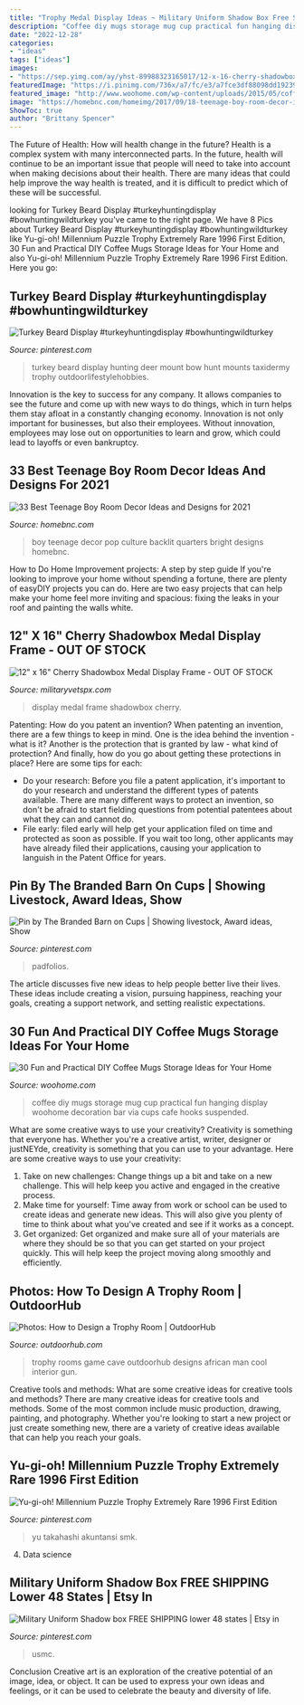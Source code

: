 ```yaml
---
title: "Trophy Medal Display Ideas ~ Military Uniform Shadow Box Free Shipping Lower 48 States"
description: "Coffee diy mugs storage mug cup practical fun hanging display woohome decoration bar via cups cafe hooks suspended"
date: "2022-12-28"
categories:
- "ideas"
tags: ["ideas"]
images:
- "https://sep.yimg.com/ay/yhst-89988323165017/12-x-16-cherry-shadowbox-medal-display-frame-3.gif"
featuredImage: "https://i.pinimg.com/736x/a7/fc/e3/a7fce3df88098dd192391c5cdc591ddc.jpg"
featured_image: "http://www.woohome.com/wp-content/uploads/2015/05/coffee-mug-storage-ideas-woohome-17.jpg"
image: "https://homebnc.com/homeimg/2017/09/18-teenage-boy-room-decor-ideas-homebnc-1.jpg"
ShowToc: true
author: "Brittany Spencer"
---
```



The Future of Health: How will health change in the future?
Health is a complex system with many interconnected parts. In the future, health will continue to be an important issue that people will need to take into account when making decisions about their health. There are many ideas that could help improve the way health is treated, and it is difficult to predict which of these will be successful.

	

		
looking for Turkey Beard Display #turkeyhuntingdisplay #bowhuntingwildturkey you've came to the right page. We have 8 Pics about Turkey Beard Display #turkeyhuntingdisplay #bowhuntingwildturkey like Yu-gi-oh! Millennium Puzzle Trophy Extremely Rare 1996 First Edition, 30 Fun and Practical DIY Coffee Mugs Storage Ideas for Your Home and also Yu-gi-oh! Millennium Puzzle Trophy Extremely Rare 1996 First Edition. Here you go:
		
    
## Turkey Beard Display #turkeyhuntingdisplay #bowhuntingwildturkey

<img loading=lazy src="https://i.pinimg.com/736x/ab/e9/48/abe948f3268f2f2b4964405593a5252d.jpg" onerror="this.onerror=null;this.src='https://tse4.mm.bing.net/th?id=OIP.XWtvVOcnTt9lUfyalPjLKAHaKV&amp;pid=15.1';" alt="Turkey Beard Display #turkeyhuntingdisplay #bowhuntingwildturkey">

_Source: pinterest.com_

>turkey beard display hunting deer mount bow hunt mounts taxidermy trophy outdoorlifestylehobbies. 

	

Innovation is the key to success for any company. It allows companies to see the future and come up with new ways to do things, which in turn helps them stay afloat in a constantly changing economy. Innovation is not only important for businesses, but also their employees. Without innovation, employees may lose out on opportunities to learn and grow, which could lead to layoffs or even bankruptcy.

    
## 33 Best Teenage Boy Room Decor Ideas And Designs For 2021

<img loading=lazy src="https://homebnc.com/homeimg/2017/09/18-teenage-boy-room-decor-ideas-homebnc-1.jpg" onerror="this.onerror=null;this.src='https://tse1.mm.bing.net/th?id=OIP.B1FwSe3PmObHKMotAlADsgHaLH&amp;pid=15.1';" alt="33 Best Teenage Boy Room Decor Ideas and Designs for 2021">

_Source: homebnc.com_

>boy teenage decor pop culture backlit quarters bright designs homebnc. 

	

How to Do Home Improvement projects: A step by step guide
If you're looking to improve your home without spending a fortune, there are plenty of easyDIY projects you can do. Here are two easy projects that can help make your home feel more inviting and spacious: fixing the leaks in your roof and painting the walls white.

    
## 12&quot; X 16&quot; Cherry Shadowbox Medal Display Frame - OUT OF STOCK

<img loading=lazy src="https://sep.yimg.com/ay/yhst-89988323165017/12-x-16-cherry-shadowbox-medal-display-frame-3.gif" onerror="this.onerror=null;this.src='https://tse2.mm.bing.net/th?id=OIP.WY2e9Evf7wYr1gNxolgiRAHaJ4&amp;pid=15.1';" alt="12&quot; x 16&quot; Cherry Shadowbox Medal Display Frame - OUT OF STOCK">

_Source: militaryvetspx.com_

>display medal frame shadowbox cherry. 

	

Patenting: How do you patent an invention?
When patenting an invention, there are a few things to keep in mind. One is the idea behind the invention - what is it? Another is the protection that is granted by law - what kind of protection? And finally, how do you go about getting these protections in place? Here are some tips for each: 
- Do your research: Before you file a patent application, it's important to do your research and understand the different types of patents available. There are many different ways to protect an invention, so don't be afraid to start fielding questions from potential patentees about what they can and cannot do. 
- File early: filed early will help get your application filed on time and protected as soon as possible. If you wait too long, other applicants may have already filed their applications, causing your application to languish in the Patent Office for years.

    
## Pin By The Branded Barn On Cups | Showing Livestock, Award Ideas, Show

<img loading=lazy src="https://i.pinimg.com/736x/d5/2e/4f/d52e4f7157e8362e132a98956f93a17b.jpg" onerror="this.onerror=null;this.src='https://tse3.mm.bing.net/th?id=OIP.N_Sg1iWjsj0RhKt4dJFFRQAAAA&amp;pid=15.1';" alt="Pin by The Branded Barn on Cups | Showing livestock, Award ideas, Show">

_Source: pinterest.com_

>padfolios. 

	

The article discusses five new ideas to help people better live their lives. These ideas include creating a vision, pursuing happiness, reaching your goals, creating a support network, and setting realistic expectations.

    
## 30 Fun And Practical DIY Coffee Mugs Storage Ideas For Your Home

<img loading=lazy src="http://www.woohome.com/wp-content/uploads/2015/05/coffee-mug-storage-ideas-woohome-17.jpg" onerror="this.onerror=null;this.src='https://tse3.mm.bing.net/th?id=OIP.Flc9O0qPDrqnx3gtPCw2hwHaKX&amp;pid=15.1';" alt="30 Fun and Practical DIY Coffee Mugs Storage Ideas for Your Home">

_Source: woohome.com_

>coffee diy mugs storage mug cup practical fun hanging display woohome decoration bar via cups cafe hooks suspended. 

	

What are some creative ways to use your creativity?
Creativity is something that everyone has. Whether you're a creative artist, writer, designer or justNEYde, creativity is something that you can use to your advantage. Here are some creative ways to use your creativity: 
1. Take on new challenges: Change things up a bit and take on a new challenge. This will help keep you active and engaged in the creative process. 
2. Make time for yourself: Time away from work or school can be used to create ideas and generate new ideas. This will also give you plenty of time to think about what you've created and see if it works as a concept. 
3. Get organized: Get organized and make sure all of your materials are where they should be so that you can get started on your project quickly. This will help keep the project moving along smoothly and efficiently. 

    
## Photos: How To Design A Trophy Room | OutdoorHub

<img loading=lazy src="https://cdn.outdoorhub.com/wp-content/uploads/sites/2/2015/01/outdoorhub-design-trophy-room-2015-01-29_13-59-24.jpg" onerror="this.onerror=null;this.src='https://tse3.mm.bing.net/th?id=OIP.XolzYyEz_9vzxYVTZ9u7cwHaE9&amp;pid=15.1';" alt="Photos: How to Design a Trophy Room | OutdoorHub">

_Source: outdoorhub.com_

>trophy rooms game cave outdoorhub designs african man cool interior gun. 

	

Creative tools and methods: What are some creative ideas for creative tools and methods?
There are many creative ideas for creative tools and methods. Some of the most common include music production, drawing, painting, and photography. Whether you're looking to start a new project or just create something new, there are a variety of creative ideas available that can help you reach your goals.

    
## Yu-gi-oh! Millennium Puzzle Trophy Extremely Rare 1996 First Edition

<img loading=lazy src="https://i.pinimg.com/736x/a7/fc/e3/a7fce3df88098dd192391c5cdc591ddc.jpg" onerror="this.onerror=null;this.src='https://tse3.mm.bing.net/th?id=OIP.sN1DQ2hBK3TBu5q5A3FgcQHaJ3&amp;pid=15.1';" alt="Yu-gi-oh! Millennium Puzzle Trophy Extremely Rare 1996 First Edition">

_Source: pinterest.com_

>yu takahashi akuntansi smk. 

	

4. Data science 

    
## Military Uniform Shadow Box FREE SHIPPING Lower 48 States | Etsy In

<img loading=lazy src="https://i.pinimg.com/originals/7d/1c/86/7d1c86bcc5c332291dc6f8f547e7cc2f.jpg" onerror="this.onerror=null;this.src='https://tse2.mm.bing.net/th?id=OIP.Ot5H2HQCK7rCALiDy9wXlgHaJ4&amp;pid=15.1';" alt="Military Uniform Shadow box FREE SHIPPING lower 48 states | Etsy in">

_Source: pinterest.com_

>usmc. 

	

Conclusion
Creative art is an exploration of the creative potential of an image, idea, or object. It can be used to express your own ideas and feelings, or it can be used to celebrate the beauty and diversity of life.

